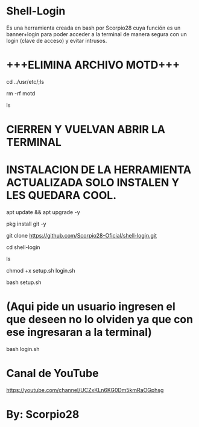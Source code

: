 # Shell-Login
Es una herramienta creada en bash por Scorpio28 cuya función es un banner+login para poder acceder a la terminal de manera segura con un login (clave de acceso) y evitar intrusos.

# +++ELIMINA ARCHIVO MOTD+++

cd ../usr/etc/;ls

rm -rf motd

ls

# CIERREN Y VUELVAN ABRIR LA TERMINAL

# INSTALACION DE LA HERRAMIENTA ACTUALIZADA SOLO INSTALEN Y LES QUEDARA COOL.

apt update && apt upgrade -y

pkg install git -y

git clone https://github.com/Scorpio28-Oficial/shell-login.git

cd shell-login

ls

chmod +x setup.sh login.sh

bash setup.sh

# (Aqui pide un usuario ingresen el que deseen no lo olviden ya que con ese ingresaran a la terminal)

bash login.sh

# Canal de YouTube

https://youtube.com/channel/UCZxKLn6KG0Dm5kmRaOGphsg

# By: Scorpio28
